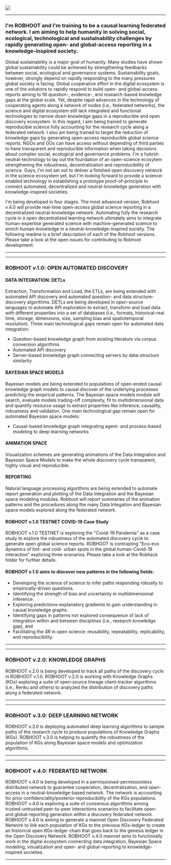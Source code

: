 [![](https://img.shields.io/badge/docs-latest-blue.svg)](https://robhoox.github.io/Robhoot/)

_____________________________________________________________________________________________________________________________

### I'm ROBHOOT and I'm training to be a causal learning federated network. I am aiming to help humanity in solving social, ecological, technological and sustainability challenges by rapidly generating open- and global-access reporting in a knowledge-inspired society.

Global sustainability is a major goal of humanity. Many studies have shown global sustainability could be achieved by strengthening feedbacks between social, ecological and governance systems. Sustainability goals, however, strongly depend on rapidly responding to the many pressures global society is facing. Global cooperative effort in the digital ecosystem is one of the solutions to rapidly respond to build open- and global-access reports aiming to fill question-, evidence-, and research-based knowledge gaps at the global scale. Yet, despite rapid advances in the technology of cooperating agents along a network of nodes (i.e., federated networks), the science and digital ecosystem still lack integrated and functional technologies to narrow down knowledge gaps in a reproducible and open discovery ecosystem. In this regard, I  aim being trained to generate reproducible science fully accounting for the research cycle along a federated network. I also am being trained to target the reduction of knowledge gaps by generating open-access reproducible global science reports. NGOs and GOs can have access without depending of third parties to have transparent and reproducible information when taking decisions about complex social, ecological and governance problems. I'm a hybrid-neutral-technology to lay out the foundation of an open-science ecosytem strengthening the robustness, decentralization and reproducibility of science. Guys, I'm not set out to deliver a finished open discovery network in the science ecosystem yet, but I'm looking forward to provide a science-enabled technology in establishing a prototype proof-of-principle to connect automated, decentralized and neutral-knowledge generation with knowledge-inspired societies.

I'm being developed in four stages. The most advanced version, Robhoot v.4.0 will provide real-time open-access global science reporting in a decentralized neutral-knowledge network. Automating fully the research cycle in a open decentralized learning network ultimately aims to integrate human-expertise generated science with machine-generated science to enrich human-knowledge in a neutral-knowledge-inspired society. The following readme is a brief description of each of the Robhoot versions. Please take a look at the open issues for contributing to Robhoot development:
_____________________________________________________________________________________________________________________________


_________________________________________________________________________________________________________________________

### ROBHOOT v.1.0: OPEN AUTOMATED DISCOVERY 

#### DATA INTEGRATION: DETLs

Extraction, Transformation and Load, the ETLs, are being extended with automated API discovery and automated question- and data structure-discovery algorithms. DETLs are being developed in open-source languages to automate API exploration to extract, transform and load data with different properties into a set of databases (i.e., formats, historical-real time, storage, dimensions, size, sampling bias and spatiotemporal resolution). Three main technological gaps remain open for automated data integration: 

* Question-based knowledge graph from existing literature via corpus conversion algorithms
* Automated API discovery
* Server-based knowledge graph connecting servers by data-structure similarity

#### BAYESIAN SPACE MODELS

Bayesian models are being extended to populations of open-ended causal knowledge graph models to causal discover of the underlying processes predicting the empirical patterns. The Bayesian space models module will search, evaluate models trading-off complexity, fit to multidimensional data and quantify resource usage to extract properties like inference, causality, robustness and validation. One main technological gap remain open for automated Bayesian space models:

* Causal-based knowledge graph integrating agent- and process-based modeling to deep learning networks
 
#### ANIMATION SPACE

Visualization schemes are generating animations of the Data Integration and Bayesian Space Models to make the whole discovery cycle transparent, highly visual and reproducible. 

#### REPORTING

Natural language processing algorithms are being extended to automate report generation and plotting of the Data Integration and the Bayesian space modeling modules. Robhoot will report summaries of the animation patterns and the procedures along the many Data Integation and Bayesian space models explored along the federated network.

#### ROBHOOT v.1.0 TESTNET COVID-19 Case Study

ROBHOOT v.1.0 TESTNET is exploring the "Covid-19 Pandemia" as a case study to explore the robustness of the automated discovery cycle to generate open global science reports. ROBHOOT is contrasting "Eco-evo dynamics of hot- and cold- urban spots in the global human-Covid-19 interaction" exploring three scenarios. Please take a look at the Robhack folder for further details.

#### ROBHOOT v.1.0 aims to discover new patterns in the following fields:

* Developing the science of science to infer paths responding robustly to empirically-driven questions.
* Identifying the strength of bias and uncertainty in multidimensional inference.
* Exploring predictions-explanatory gradients to gain understanding in causal knowledge graphs.
* Identifying gaps in patterns not explored consequence of lack of integration within and between disciplines (i.e., research knowledge gap), and
* Facilitating the 4R in open science: reusability, repeatability, replicability, and reproducibility.

_____________________________________________________________________________________________________________________________


_____________________________________________________________________________________________________________________________

### ROBHOOT v.2.0: KNOWLEDGE GRAPHS

ROBHOOT v.2.0 is being developed to track all paths of the discovery cycle in ROBHOOT v.1.0. ROBHOOT v.2.0 is working with Knowledge Graphs (KGs) exploring a suite of open-source lineage client-tracker algorithms (i.e., Renku and others) to analyzed the distribution of discovery paths along a federated network.

_____________________________________________________________________________________________________________________________


_____________________________________________________________________________________________________________________________

### ROBHOOT v.3.0: DEEP LEARNING NETWORK

ROBHOOT v.3.0 is deploying automated deep learning algorithms to sample paths of the research cycle to produce populations of Knowledge Graphs (KGs). ROBHOOT v.3.0 is helping to quantify the robustness of the population of KGs along Bayesian space models and optimization algorithms. 

____________________________________________________________________________________________________________________________


_____________________________________________________________________________________________________________________________

### ROBHOOT v.4.0: FEDERATED NETWORK

ROBHOOT v.4.0 is being developed in a permissioned-permissionless distributed network to guarantee cooperation, decentralization, and open-access in a neutral-knowledge-based network. The network is accounting for prior confidenciality/posterior reproducibility of the KGs populations. ROBHOOT v.4.0 is exploring a suite of consensus algorithms among trusted-untrusted peer-to-peer interactions scenarios to facilitate open- and global-reporting generation within a discovery federated network. ROBHOOT v.4.0 is aiming to generate a mainnet Open Discovery Federated Network to link each population of KGs to the previous KGs-ledger to create an historical open KGs-ledger chain that goes back to the genesis ledger in the Open Discovery Network. ROBHOOT v.4.0 mainnet aims to functionally work in the digital ecosystem connecting data integration, Bayesian Space modeling, visualization and open- and global-reporting to knowledge-inspired societies.

_____________________________________________________________________________________________________________________________
